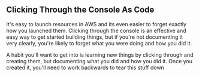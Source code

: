 
## Clicking Through the Console As Code

It's easy to launch resources in AWS and its even easier to forget exactly how you launched them. Clicking through the console is an effective and easy way to get started building things, but if you're not documenting it very clearly, you're likely to forget what you were doing and how you did it.  

A habit you'll want to get into is learning new things by clicking through and creating them, but documenting what you did and how you did it. Once you created it, you'll need to work backwards to tear this stuff down  